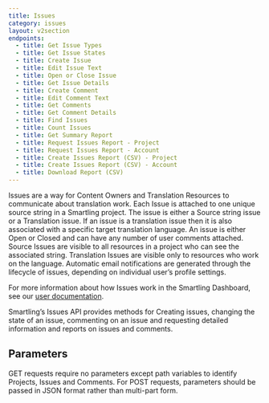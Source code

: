 ```yaml
---
title: Issues
category: issues
layout: v2section
endpoints:
  - title: Get Issue Types
  - title: Get Issue States
  - title: Create Issue
  - title: Edit Issue Text
  - title: Open or Close Issue
  - title: Get Issue Details
  - title: Create Comment
  - title: Edit Comment Text
  - title: Get Comments
  - title: Get Comment Details
  - title: Find Issues
  - title: Count Issues
  - title: Get Summary Report
  - title: Request Issues Report - Project
  - title: Request Issues Report - Account
  - title: Create Issues Report (CSV) - Project
  - title: Create Issues Report (CSV) - Account
  - title: Download Report (CSV)
---
```


Issues are a way for Content Owners and Translation Resources to communicate about translation work. Each Issue is attached to one unique source string in a Smartling project. The issue is either a Source string issue or a Translation issue. If an issue is a translation issue then it is also associated with a specific target translation language. An issue is either Open or Closed and can have any number of user comments attached. Source Issues are visible to all resources in a project who can see the associated string. Translation Issues are visible only to resources who work on the language. Automatic email notifications are generated through the lifecycle of issues, depending on individual user’s profile settings.

For more information about how Issues work in the Smartling Dashboard, see our [user documentation](/support/articles/issues/).

Smartling’s Issues API provides methods for Creating issues, changing the state of an issue, commenting on an issue and requesting detailed information and reports on issues and comments.

## Parameters

GET requests require no parameters except path variables to identify Projects, Issues and Comments. For POST requests, parameters should be passed in JSON format rather than multi-part form.

